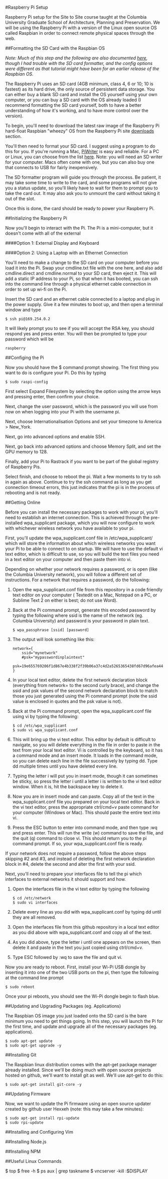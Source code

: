 #Raspberry Pi Setup

Raspberry Pi setup for the Site to Site course taught at the Columbia University Graduate School of Architecture, Planning and Preservation. We will be using the Raspberry Pi with a version of the Linux open source OS called Raspbian in order to connect remote physical spaces through the web.

##Formatting the SD Card with the Raspbian OS

_Note: Much of this step and the following are also documented [here](http://lifehacker.com/5976912/a-beginners-guide-to-diying-with-the-raspberry-pi), though I had trouble with the SD card formatter, and the config options were different as that tutorial might have been for an earlier release of the Raspbian OS._

The Raspberry Pi uses an SD card (4GB minimum, class 4, 6 or 10; 10 is fastest) as its hard drive, the only source of persistent data storage. You can either buy a blank SD card and install the OS yourself using your own computer, or you can buy a SD card with the OS already loaded (I recommend formatting the SD card yourself, both to have a better understanding of how it's working, and to have more control over the version).

To begin, you'll need to download the latest raw image of the Raspberry Pi hard-float Raspbian "wheezy" OS from the Raspberry Pi site [downloads](http://www.raspberrypi.org/downloads) section.

You'll then need to format your SD card. I suggest using a program to do this for you. If you're running a Mac, [PiWriter](http://sourceforge.net/projects/piwriter/) is easy and reliable. For a PC or Linux, you can choose from the list [here](http://elinux.org/RPi_Easy_SD_Card_Setup#Create_your_own). Note: you will need an SD writer for your computer. Macs often come with one, but you can also buy one that connects to USB for fairly inexpensively.

The SD formatter program will guide you through the process. Be patient, it may take some time to write to the card, and some programs will not give you a status update, so you'll likely have to wait for them to prompt you to take the card out. It may also ask you to unmount the card without taking it out of the slot.

Once this is done, the card should be ready to power your Raspberry Pi.

##Initializing the Raspberry Pi

Now you'll begin to interact with the Pi. The Pi is a mini-computer, but it doesn't come with all of the external 

####Option 1: External Display and Keyboard


####Option 2: Using a Laptop with an Ethernet Connection

You'll need to make a change to the SD card on your computer before you load it into the Pi. Swap your cmdline.txt file with the one here, and also add cmdline.direct and cmdline.normal to your SD card, then eject it. This will add a static IP address to your Pi, so that when it has booted, you can ssh into the command line through a physical ethernet cable connection in order to set up wi-fi on the Pi.

Insert the SD card and an ethernet cable connected to a laptop and plug in the power supply. Give it a few minutes to boot up, and then open a terminal window and type

	$ ssh pi@169.254.0.2

It will likely prompt you to see if you will accept the RSA key, you should respond yes and press enter. You will then be prompted to type your password which will be

	raspberry

##Configing the Pi

Now you should have the $ command prompt showing. The first thing you want to do is configure your Pi. Do this by typing

	$ sudo raspi-config

First select Expand Filesystem by selecting the option using the arrow keys and pressing enter, then confirm your choice. 

Next, change the user password, which is the password you will use from now on when logging into your Pi with the username pi.

Next, choose Internationalisation Options and set your timezone to America > New_York.

Next, go into advanced options and enable SSH.

Next, go back into advanced options and choose Memory Split, and set the GPU memory to 128.

Finally, add your Pi to Rastrack if you want to be part of the global registry of Raspberry Pis.

Select finish, and choose to reboot the pi. Wait a few moments to try to ssh in again as above. Continue to try the ssh command as long as you get connection timeout errors, this just indicates that the pi is in the process of rebooting and is not ready.


##Getting Online

Before you can install the necessary packages to work with your pi, you'll need to establish an internet connection. This is achieved through the pre-installed wpa_supplicant package, which you will now configure to work with whichever wireless network you have available to your pi.

First, you'll update the wpa_supplicant.conf file in /etc/wpa_supplicant/ which will store the information about which wireless networks you want your Pi to be able to connect to on startup. We will have to use the default vi text editor, which is difficult to use, so you will build the text files you need in a text editor on your computer and then paste them into vi.

Depending on whether your network requires a password, or is open (like the Columbia University network), you will follow a different set of instructions. For a network that requires a password, do the following:

1.	Open the wpa_supplicant.conf file from this repository in a code friendly text editor on your computer ( Textedit on a Mac, Notepad on a PC, or Sublime Text 2 on either is best; do not use Word).

2.	Back at the Pi command prompt, generate this encoded password by typing the following where ssid is the name of the network (eg. Columbia University) and password is your password in plain text.

		$ wpa_passphrase [ssid] [password]

3.	The output will look something like this:

		network={
			ssid="mynetwork"
			#psk="mypasswordinplaintext"
			psk=19e655769206f1d867e4b338f2f39b06a37c4d2a5265365438fd67d96afea44a
		}

4.	In your local text editor, delete the first network declaration block (everything from network= to the second curly brace), and change the ssid and psk values of the second network declaration block to match those you just generated using the Pi command prompt (note the ssid value is enclosed in quotes and the psk value is not).

5.	Back at the Pi command prompt, open the wpa_supplicant.conf file using vi by typing the following:

		$ cd /etc/wpa_supplicant
		$ sudo vi wpa_supplicant.conf

6.	This will bring up the vi text editor. This editor by default is difficult to navigate, so you will delete everything in the file in order to paste in the text from your local text editor. Vi is controlled by the keyboard, so it has a command mode and an insert mode. It loads in the command mode, so you can delete each line in the file successively by typing dd. Type dd multiple times until you have deleted every line.

7.	Typing the letter i will put you in insert mode, though it can sometimes be sticky, so press the letter i until a letter i is written to the vi text editor window. When it is, hit the backspace key to delete it.

8.	Now you are in insert mode and can paste. Copy all of the text in the wpa_supplicant.conf file you prepared on your local text editor. Back in the vi text editor, press the appropriate ctrl/cmd+v paste command for your computer (Windows or Mac). This should paste the entire text into vi.

9.	Press the ESC button to enter into command mode, and then type :wq and press enter. This will run the write (w) command to save the file, and the quit (q) command to close vi. This should return you to the pi command prompt. If so, your wpa_supplicant.conf file is ready.

If your network does not require a password, follow the above steps skipping #2 and #3, and instead of deleting the first network declaration block in #4, delete the second and alter the first with your ssid.

Next, you'll need to prepare your interfaces file to tell the pi which interfaces to external networks it should support and how.

1.	Open the interfaces file in the vi text editor by typing the following
	
		$ cd /etc/network
		$ sudo vi interfaces

2.	Delete every line as you did with wpa_supplicant.conf by typing dd until they are all removed.

3.	Open the interfaces file from this github repository in a local text editor as you did above with wpa_supplicant.conf and copy all of the text.

4.	As you did above, type the letter i until one appears on the screen, then delete it and paste in the text you just copied using ctrl/cmd+v.

5.	Type ESC followed by :wq to save the file and quit vi.

Now you are ready to reboot. First, install your Wi-Pi USB dongle by inserting it into one of the two USB ports on the pi, then type the following at the command line prompt

	$ sudo reboot

Once your pi reboots, you should see the Wi-Pi dongle begin to flash blue.

##Updating and Upgrading Packages (eg. Applications)

The Raspbian OS image you just loaded onto the SD card is the bare minimum you need to get things going. In this step, you will launch the Pi for the first time, and update and upgrade all of the necessary packages (eg. applications).

	$ sudo apt-get update
	$ sudo apt-get upgrade -y

##Installing Git

The Raspbian linux distribution comes with the apt-get package manager already installed. Since we'll be doing much with open source projects hosted on github, we'll want to install git as well. We'll use apt-get to do this:

	$ sudo apt-get install git-core -y


##Updating Firmware

Now, we want to update the Pi firmware using an open source updater created by github user Hexxeh (note: this may take a few minutes):

	$ sudo apt-get install rpi-update
	$ sudo rpi-update



##Installing and Configuring Vim

##Installing Node.js

##Installing NPM

##Useful Linux Commands

$ top
$ free -h
$ ps aux | grep taskname
$ vncserver -kill :$DISPLAY

